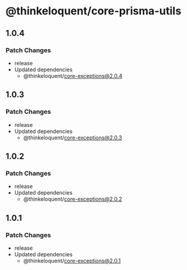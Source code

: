 # @thinkeloquent/core-prisma-utils

## 1.0.4

### Patch Changes

- release
- Updated dependencies
  - @thinkeloquent/core-exceptions@2.0.4

## 1.0.3

### Patch Changes

- release
- Updated dependencies
  - @thinkeloquent/core-exceptions@2.0.3

## 1.0.2

### Patch Changes

- release
- Updated dependencies
  - @thinkeloquent/core-exceptions@2.0.2

## 1.0.1

### Patch Changes

- release
- Updated dependencies
  - @thinkeloquent/core-exceptions@2.0.1

